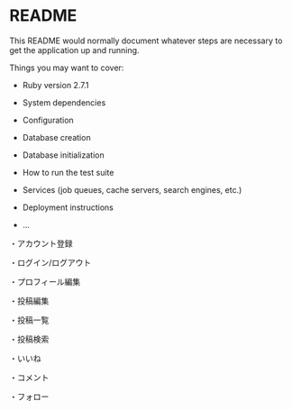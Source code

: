 # README

This README would normally document whatever steps are necessary to get the
application up and running.

Things you may want to cover:

* Ruby version 2.7.1

* System dependencies 

* Configuration

* Database creation 

* Database initialization

* How to run the test suite

* Services (job queues, cache servers, search engines, etc.)

* Deployment instructions

* ...

・アカウント登録

・ログイン/ログアウト

・プロフィール編集

・投稿編集

・投稿一覧

・投稿検索

・いいね

・コメント

・フォロー
